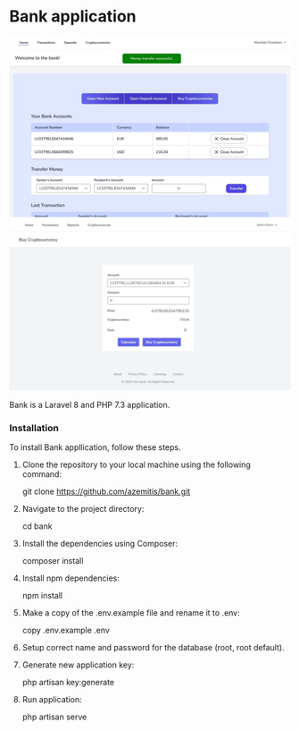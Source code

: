 # Bank application

![Img](img.jpg)
![Img](crypto.jpg)

Bank is a Laravel 8 and PHP 7.3 application.

### Installation

To install Bank appllication, follow these steps.

1. Clone the repository to your local machine using the following command:


    git clone https://github.com/azemitis/bank.git

2. Navigate to the project directory:


    cd bank

3. Install the dependencies using Composer:


    composer install

4. Install npm dependencies:


    npm install

5. Make a copy of the .env.example file and rename it to .env:


    copy .env.example .env

6. Setup correct name and password for the database (root, root default).


7. Generate new application key:


    php artisan key:generate

8. Run application:


    php artisan serve
